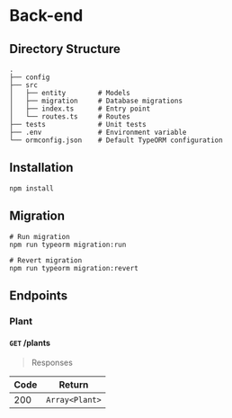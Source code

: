# Back-end

## Directory Structure

```shell
.
├── config
├── src
│   ├── entity        # Models
│   ├── migration     # Database migrations
│   ├── index.ts      # Entry point
│   └── routes.ts     # Routes
├── tests             # Unit tests
├── .env              # Environment variable
└── ormconfig.json    # Default TypeORM configuration
```

## Installation

```shell
npm install
```

## Migration

```shell
# Run migration
npm run typeorm migration:run

# Revert migration
npm run typeorm migration:revert
```

## Endpoints

### Plant

#### `GET` /plants

> Responses

| Code | Return         |
| ---- | -------------- |
| 200  | `Array<Plant>` |
